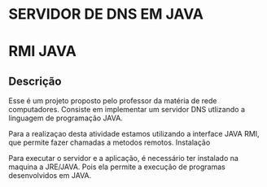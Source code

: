 # SERVIDOR DE DNS EM JAVA
# RMI JAVA


## Descrição

Esse é um projeto proposto pelo professor da matéria de rede computadores. Consiste em implementar um servidor DNS utlizando a linguagem de programação JAVA.

Para a realizaçao desta atividade estamos utilizando a interface JAVA RMI, que permite fazer chamadas a metodos remotos.
Instalação

Para executar o servidor e a aplicação, é necessário ter instalado na maquina a JRE/JAVA. Pois ela permite a execução de programas desenvolvidos em JAVA.
